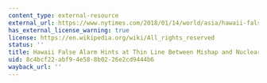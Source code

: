 ```yaml
---
content_type: external-resource
external_url: https://www.nytimes.com/2018/01/14/world/asia/hawaii-false-alarm-north-korea-nuclear.html
has_external_license_warning: true
license: https://en.wikipedia.org/wiki/All_rights_reserved
status: ''
title: Hawaii False Alarm Hints at Thin Line Between Mishap and Nuclear War
uid: 8c4bcf22-abf9-4e58-8b02-26e2cd9444b6
wayback_url: ''
---
```

